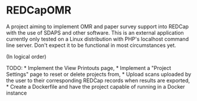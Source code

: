 # REDCapOMR
A project aiming to implement OMR and paper survey support into REDCap with the use of SDAPS and other software.  This is an external application currently only tested on a Linux distribution with PHP's localhost command line server.  Don't expect it to be functional in most circumstances yet.

(In logical order)

TODO: * Implement the View Printouts page,
      * Implement a "Project Settings" page to reset or delete projects from,
      * Upload scans uploaded by the user to their corresponding REDCap records when results are exported,
      * Create a Dockerfile and have the project capable of running in a Docker instance
